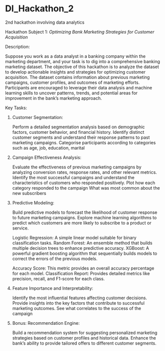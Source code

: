 # DI_Hackathon_2
 2nd hackathon involving data analytics

Hackathon Subject 1: *Optimizing Bank Marketing Strategies for Customer Acquisition*

Description:

Suppose you work as a data analyst in a banking company within the marketing department, and your task is to dig into a comprehensive banking marketing dataset. The objective of this hackathon is to analyze the dataset to develop actionable insights and strategies for optimizing customer acquisition. The dataset contains information about previous marketing campaigns, customer profiles, and outcomes of marketing efforts. Participants are encouraged to leverage their data analysis and machine learning skills to uncover patterns, trends, and potential areas for improvement in the bank’s marketing approach.

Key Tasks:

1. Customer Segmentation:

    Perform a detailed segmentation analysis based on demographic factors, customer behavior, and financial history.
    Identify distinct customer segments and understand their response patterns to past marketing campaigns.
    Categorise participants according to categories such as age, job, education, marital

2. Campaign Effectiveness Analysis:

    Evaluate the effectiveness of previous marketing campaigns by analyzing conversion rates, response rates, and other relevant metrics.
    Identify the most successful campaigns and understand the characteristics of customers who responded positively.
    Plot how each category responded to the campaign
    What was most common about the new subscribers

3. Predictive Modeling:

    Build predictive models to forecast the likelihood of customer response to future marketing campaigns.
    Explore machine learning algorithms to predict which customers are more likely to subscribe to a product or service.

    Logistic Regression: A simple linear model suitable for binary classification tasks.
    Random Forest: An ensemble method that builds multiple decision trees to enhance predictive accuracy.
    XGBoost: A powerful gradient boosting algorithm that sequentially builds models to correct the errors of the previous models.

    Accuracy Score: This metric provides an overall accuracy percentage for each model.
    Classification Report: Provides detailed metrics like precision, recall, and F1-score for each class.

4. Feature Importance and Interpretability:

    Identify the most influential features affecting customer decisions.
    Provide insights into the key factors that contribute to successful marketing outcomes.
    See what correlates to the success of the campaign

5. Bonus: Recommendation Engine:

    Build a recommendation system for suggesting personalized marketing strategies based on customer profiles and historical data.
    Enhance the bank’s ability to provide tailored offers to different customer segments.